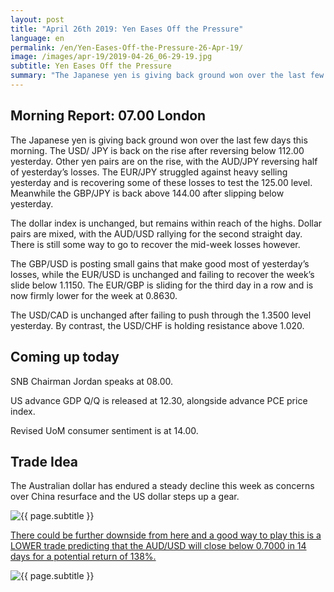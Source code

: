 ```yaml
---
layout: post
title: "April 26th 2019: Yen Eases Off the Pressure"
language: en
permalink: /en/Yen-Eases-Off-the-Pressure-26-Apr-19/
image: /images/apr-19/2019-04-26_06-29-19.jpg
subtitle: Yen Eases Off the Pressure
summary: "The Japanese yen is giving back ground won over the last few days this morning. The USD/ JPY is back on the rise after reversing below 112.00 yesterday. Other yen pairs are on the rise, with the AUD/JPY reversing half of yesterday’s losses"
---
```

## Morning Report: 07.00 London

The Japanese yen is giving back ground won over the last few days this morning. The USD/ JPY is back on the rise after reversing below 112.00 yesterday. Other yen pairs are on the rise, with the AUD/JPY reversing half of yesterday’s losses. The EUR/JPY struggled against heavy selling yesterday and is recovering some of these losses to test the 125.00 level. Meanwhile the GBP/JPY is back above 144.00 after slipping below yesterday. 

The dollar index is unchanged, but remains within reach of the highs. Dollar pairs are mixed, with the AUD/USD rallying for the second straight day. There is still some way to go to recover the mid-week losses however. 

The GBP/USD is posting small gains that make good most of yesterday’s losses, while the EUR/USD is unchanged and failing to recover the week’s slide below 1.1150. The EUR/GBP is sliding for the third day in a row and is now firmly lower for the week at 0.8630. 

The USD/CAD is unchanged after failing to push through the 1.3500 level yesterday. By contrast, the USD/CHF is holding resistance above 1.020. 

## Coming up today	

SNB Chairman Jordan speaks at 08.00. 

US advance GDP Q/Q is released at 12.30, alongside advance PCE price index. 

Revised UoM consumer sentiment is at 14.00. 

## Trade Idea

The Australian dollar has endured a steady decline this week as concerns over China resurface and the US dollar steps up a gear.

<img class="post-image" src="{{ site.url }}/images/apr-19/2019-04-26_06-29-19.jpg" alt="{{ page.subtitle }}" title="{{ page.subtitle }}">

<a href="%LINK%%?currency=GBP&market=forex&underlying=frxAUDUSD&formname=higherlower&duration_amount=14&duration_units=d&amount=10&amount_type=stake&expiry_type=duration&barrier=0.7000" target="_blank" rel="noopener noreferrer nofollow">There could be further downside from here and a good way to play this is a LOWER trade predicting that the AUD/USD will close below 0.7000 in 14 days for a potential return of 138%.</a>

<img class="post-image" src="{{ site.url }}/images/apr-19/2019-04-26_06-32-14.jpg" alt="{{ page.subtitle }}" title="{{ page.subtitle }}">